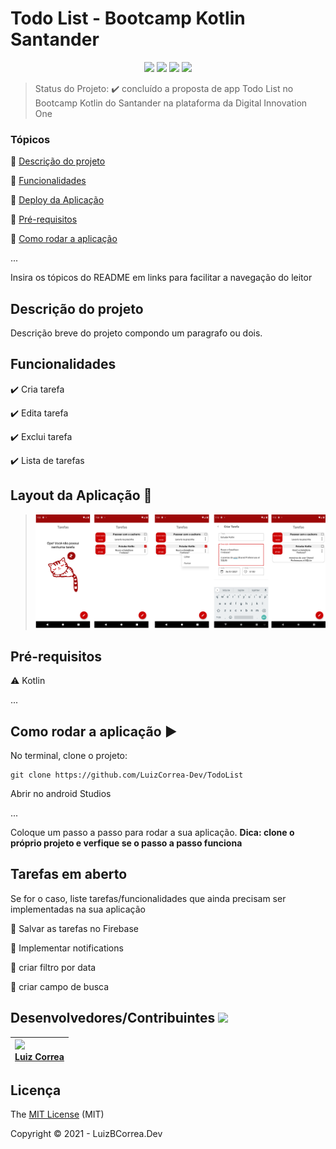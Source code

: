 <h1>Todo List - Bootcamp Kotlin Santander</h1> 

<p align="center">
  <img src="https://img.shields.io/static/v1?label=kotlin&message=language&color=blue&style=for-the-badge&logo=kotlin"/>  
  <img src="http://img.shields.io/static/v1?label=License&message=MIT&color=yellow&style=for-the-badge"/>
   <img src="http://img.shields.io/static/v1?label=STATUS&message=DESAFIO%20CONCLUÍDO&color=green&style=for-the-badge"/>
   <img src="http://img.shields.io/static/v1?label=NEWSTATUS&message=EM%20DESENVOLVIMENTO%20DE%20MELHORIAS&color=red&style=for-the-badge"/>
</p>


> Status do Projeto: :heavy_check_mark: concluído a proposta de app Todo List no Bootcamp Kotlin do Santander na plataforma da Digital Innovation One

### Tópicos 

:small_blue_diamond: [Descrição do projeto](#descrição-do-projeto)

:small_blue_diamond: [Funcionalidades](#funcionalidades)

:small_blue_diamond: [Deploy da Aplicação](#funcionalidades)

:small_blue_diamond: [Pré-requisitos](#pré-requisitos)

:small_blue_diamond: [Como rodar a aplicação](#como-rodar-a-aplicação-arrow_forward)

... 

Insira os tópicos do README em links para facilitar a navegação do leitor

## Descrição do projeto 

<p align="justify">
  Descrição breve do projeto compondo um paragrafo ou dois. 
</p>


## Funcionalidades

:heavy_check_mark: Cria  tarefa  

:heavy_check_mark: Edita tarefa  

:heavy_check_mark: Exclui tarefa

:heavy_check_mark: Lista de tarefas  

## Layout da Aplicação :dash:

> ![](https://github.com/LuizCorrea-Dev/TodoList/blob/master/imagens/screenshot.png?raw=true)



## Pré-requisitos

:warning: Kotlin

...

## Como rodar a aplicação :arrow_forward:

No terminal, clone o projeto: 

```
git clone https://github.com/LuizCorrea-Dev/TodoList
```

Abrir no android Studios

... 

Coloque um passo a passo para rodar a sua aplicação. **Dica: clone o próprio projeto e verfique se o passo a passo funciona**



## Tarefas em aberto

Se for o caso, liste tarefas/funcionalidades que ainda precisam ser implementadas na sua aplicação

:memo: Salvar as tarefas no Firebase 

:memo: Implementar notifications

:memo: criar filtro por data

:memo: criar campo de busca

## Desenvolvedores/Contribuintes <img src="https://octocat-generator-assets.githubusercontent.com/my-octocat-1625603696239.png" width=115>



| <img src="https://avatars.githubusercontent.com/u/63646335?v=4" width=115><br>[Luiz Correa](https://github.com/LuizCorrea-Dev) |
| :----------------------------------------------------------- |





## Licença 

The [MIT License]() (MIT)

Copyright :copyright: 2021 - LuizBCorrea.Dev
